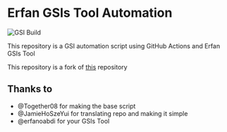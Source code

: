 # Erfan GSIs Tool Automation

![GSI Build](https://github.com/HitaloSama/GSI-Automation/workflows/GSI%20Build/badge.svg)

This repository is a GSI automation script using GitHub Actions and Erfan GSIs Tool

This repository is a fork of [this](https://github.com/JamieHoSzeYui/GSI-Automation) repository

## Thanks to

* @Together08 for making the base script
* @JamieHoSzeYui for translating repo and making it simple
* @erfanoabdi for your GSIs Tool
